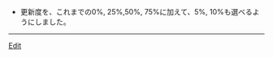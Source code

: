 ---
---
* 更新度を、これまでの0%, 25%,50%, 75%に加えて、5%, 10%も選べるようにしました。


<!--  -->


----
[Edit](https://github.com/vitroid/vitroid.github.io/edit/master/MD/NewsClip_2004-7-7.md)
